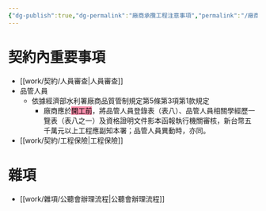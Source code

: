 ```yaml
---
{"dg-publish":true,"dg-permalink":"廠商承攬工程注意事項","permalink":"/廠商承攬工程注意事項/"}
---
```



# 契約內重要事項 
- [[work/契約/人員審查\|人員審查]]
- 品管人員
	- 依據經濟部水利署廠商品質管制規定第5條第3項第1款規定
		- 廠商應於<mark style="background: #FF5582A6;">開工前</mark>，將品管人員登錄表（表八）、品管人員相關學經歷一覽表（表八之一）及資格證明文件影本函報執行機關審核，新台幣五千萬元以上工程應副知本署；品管人員異動時，亦同。
 - [[work/契約/工程保險\|工程保險]]

# 雜項
- [[work/雜項/公聽會辦理流程\|公聽會辦理流程]]

